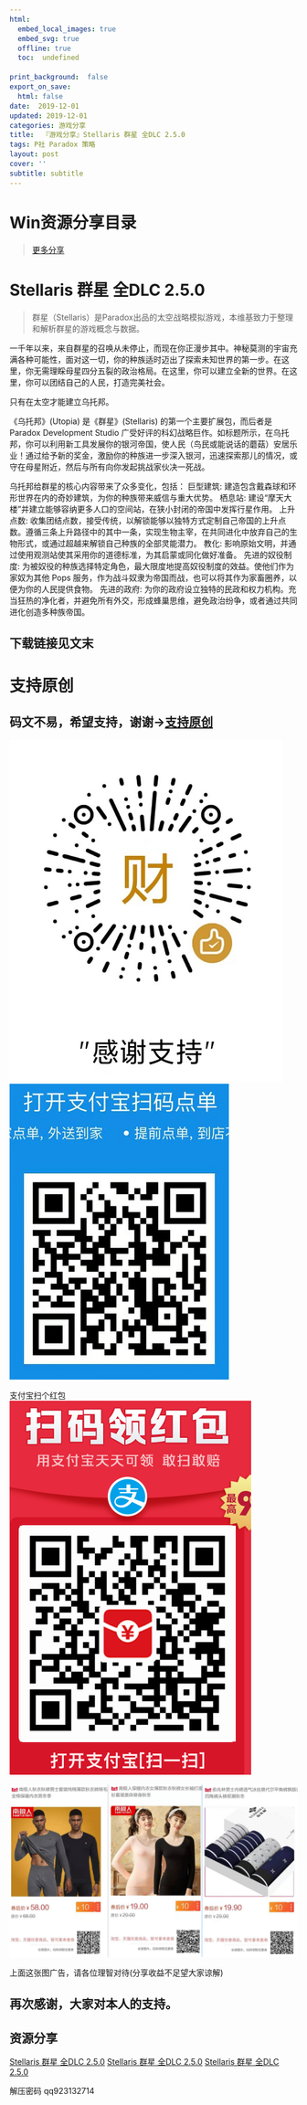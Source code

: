 ```yaml
---
html:
  embed_local_images: true
  embed_svg: true
  offline: true
  toc:  undefined

print_background:  false
export_on_save:
  html: false
date:  2019-12-01
updated: 2019-12-01
categories: 游戏分享
title:  『游戏分享』Stellaris 群星 全DLC 2.5.0
tags: P社 Paradox 策略
layout: post
cover: ''
subtitle: subtitle
---
```


# Win资源分享目录

> [更多分享](https://qq923132714.github.io/categories/ "LeetCode-cn力扣刷题目录")


# Stellaris 群星 全DLC 2.5.0
> 群星（Stellaris）是Paradox出品的太空战略模拟游戏，本维基致力于整理和解析群星的游戏概念与数据。

一千年以来，来自群星的召唤从未停止，而现在你正漫步其中。神秘莫测的宇宙充满各种可能性，面对这一切，你的种族适时迈出了探索未知世界的第一步。在这里，你无需理睬母星四分五裂的政治格局。在这里，你可以建立全新的世界。在这里，你可以团结自己的人民，打造完美社会。

只有在太空才能建立乌托邦。

《乌托邦》(Utopia) 是《群星》(Stellaris) 的第一个主要扩展包，而后者是 Paradox Development Studio 广受好评的科幻战略巨作。如标题所示，在乌托邦，你可以利用新工具发展你的银河帝国，使人民（鸟民或能说话的蘑菇）安居乐业！通过给予新的奖金，激励你的种族进一步深入银河，迅速探索那儿的情况，或守在母星附近，然后与所有向你发起挑战家伙决一死战。

乌托邦给群星的核心内容带来了众多变化，包括：
巨型建筑:
建造包含戴森球和环形世界在内的奇妙建筑，为你的种族带来威信与重大优势。
栖息站:
建设“摩天大楼”并建立能够容纳更多人口的空间站，在狭小封闭的帝国中发挥行星作用。
上升点数:
收集团结点数，接受传统，以解锁能够以独特方式定制自己帝国的上升点数。遵循三条上升路径中的其中一条，实现生物主宰，在共同进化中放弃自己的生物形式，或通过超越来解锁自己种族的全部灵能潜力。
教化:
影响原始文明，并通过使用观测站使其采用你的道德标准，为其启蒙或同化做好准备。
先进的奴役制度:
为被奴役的种族选择特定角色，最大限度地提高奴役制度的效益。使他们作为家奴为其他 Pops 服务，作为战斗奴隶为帝国而战，也可以将其作为家畜圈养，以便为你的人民提供食物。
先进的政府:
为你的政府设立独特的民政和权力机构。充当狂热的净化者，并避免所有外交，形成蜂巢思维，避免政治纷争，或者通过共同进化创造多种族帝国。

## 下载链接见文末

# 支持原创


## 码文不易，希望支持，谢谢->**[支持原创](http://blog.csdn.net/qq923132714/article/details/79399145)**
![微信支付](https://raw.githubusercontent.com/923132714/my_picture/master/blog/support/weixin.png)![微信支付](https://raw.githubusercontent.com/923132714/my_picture/master/blog/support/支付宝.png)

支付宝扫个红包
![支付宝扫个红包](https://raw.githubusercontent.com/923132714/my_picture/master/blog/support/扫码领红包.png "扫码领红包")

![广告位](https://raw.githubusercontent.com/923132714/my_picture/master/blog/support/广告位.png "广告")

上面这张图广告，请各位理智对待(分享收益不足望大家谅解)

## 再次感谢，大家对本人的支持。

## 资源分享

[Stellaris 群星 全DLC 2.5.0](http://scadonsak.com/3yuH "Stellaris 群星 全DLC 2.5.0")
[Stellaris 群星 全DLC 2.5.0](https://t00y.com/file/16848854-410314038 "Stellaris 群星 全DLC 2.5.0")
[Stellaris 群星 全DLC 2.5.0](http://gestyy.com/w6yNAr "Stellaris 群星 全DLC 2.5.0")


解压密码 qq923132714
